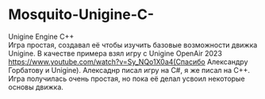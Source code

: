 # Mosquito-Unigine-C-
Unigine Engine C++  
Игра простая, создавал её чтобы изучить базовые возможности движка Unigine. 
В качестве примера взял игру с Unigine OpenAir 2023 https://www.youtube.com/watch?v=Sy_NQo1X0a4(Спасибо Александру Горбатову и Unigine). 
Алексаднр писал игру на C#, я же писал на C++. 
Игра получилась очень простая, но пока её делал усвоил некоторые основы движка. 
